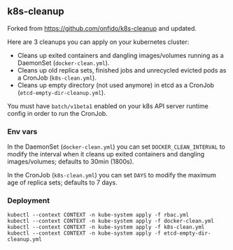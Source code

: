 ## k8s-cleanup

Forked from https://github.com/onfido/k8s-cleanup and updated.

Here are 3 cleanups you can apply on your kubernetes cluster:
* Cleans up exited containers and dangling images/volumes running as a DaemonSet (`docker-clean.yml`).
* Cleans up old replica sets, finished jobs and unrecycled evicted pods as a CronJob (`k8s-clean.yml`).
* Cleans up empty directory (not used anymore) in etcd as a CronJob (`etcd-empty-dir-cleanup.yml`).

You must have `batch/v1beta1` enabled on your k8s API server runtime config in order to run the CronJob.

### Env vars
In the DaemonSet (`docker-clean.yml`) you can set `DOCKER_CLEAN_INTERVAL` to modify the interval when it cleans up exited containers and dangling images/volumes; defaults to 30min (1800s).

In the CronJob (`k8s-clean.yml`) you can set `DAYS` to modify the maximum age of replica sets; defaults to 7 days.

### Deployment

```
kubectl --context CONTEXT -n kube-system apply -f rbac.yml
kubectl --context CONTEXT -n kube-system apply -f docker-clean.yml
kubectl --context CONTEXT -n kube-system apply -f k8s-clean.yml
kubectl --context CONTEXT -n kube-system apply -f etcd-empty-dir-cleanup.yml
```
